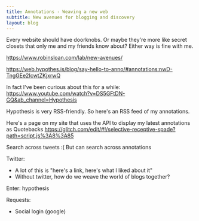 ```yaml
---
title: Annotations - Weaving a new web
subtitle: New avenues for blogging and discovery
layout: blog
---
```




Every website should have doorknobs. Or maybe they're more like secret closets that only me and my friends know about? Either way is fine with me.




https://www.robinsloan.com/lab/new-avenues/

https://web.hypothes.is/blog/say-hello-to-anno/#annotations:nwD-TngGEe2IcwtZKjxrwQ

In fact I've been curious about this for a while:
https://www.youtube.com/watch?v=DS5GFtDN-GQ&ab_channel=Hypothesis

Hypothesis is very RSS-friendly. So here's an RSS feed of my annotations.

Here's a page on my site that uses the API to display my latest annotations as Quotebacks
https://glitch.com/edit/#!/selective-receptive-spade?path=script.js%3A8%3A85

Search across tweets :(
But can search across annotations

Twitter:
- A lot of this is "here's a link, here's what I liked about it"
- Without twitter, how do we weave the world of blogs together?

Enter: hypothesis

Requests:
- Social login (google)